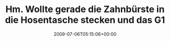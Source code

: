 ---
retweeted: false
source: <a href="http://twitter.com" rel="nofollow">Twitter Web Client</a>
entities:
  hashtags: []
  symbols: []
  user_mentions: []
  urls: []
display_text_range:
- '0'
- '106'
favorite_count: '0'
id_str: '2492841225'
truncated: false
retweet_count: '0'
id: '2492841225'
created_at: Mon Jul 06 05:15:06 +0000 2009
favorited: false
full_text: Hm. Wollte gerade die Zahnbürste in die Hosentasche stecken und das G1
  unters Wasser halten. Guten Morgen!
lang: de
tags:
- pesos/twitter
date: '2009-07-06T05:15:06+00:00'
src: https://twitter.com/bascht/status/2492841225
original_url: https://twitter.com/bascht/status/2492841225
type: twitter_tweet
text: Hm. Wollte gerade die Zahnbürste in die Hosentasche stecken und das G1 unters
  Wasser halten. Guten Morgen!
title: 'Hm. Wollte gerade die Zahnbürste in die Hosentasche stecken und das G1 '

---